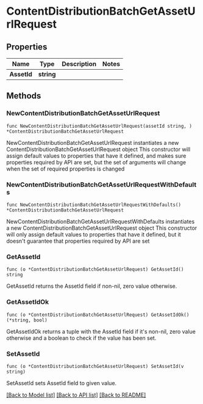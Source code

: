 # ContentDistributionBatchGetAssetUrlRequest

## Properties

Name | Type | Description | Notes
------------ | ------------- | ------------- | -------------
**AssetId** | **string** |  | 

## Methods

### NewContentDistributionBatchGetAssetUrlRequest

`func NewContentDistributionBatchGetAssetUrlRequest(assetId string, ) *ContentDistributionBatchGetAssetUrlRequest`

NewContentDistributionBatchGetAssetUrlRequest instantiates a new ContentDistributionBatchGetAssetUrlRequest object
This constructor will assign default values to properties that have it defined,
and makes sure properties required by API are set, but the set of arguments
will change when the set of required properties is changed

### NewContentDistributionBatchGetAssetUrlRequestWithDefaults

`func NewContentDistributionBatchGetAssetUrlRequestWithDefaults() *ContentDistributionBatchGetAssetUrlRequest`

NewContentDistributionBatchGetAssetUrlRequestWithDefaults instantiates a new ContentDistributionBatchGetAssetUrlRequest object
This constructor will only assign default values to properties that have it defined,
but it doesn't guarantee that properties required by API are set

### GetAssetId

`func (o *ContentDistributionBatchGetAssetUrlRequest) GetAssetId() string`

GetAssetId returns the AssetId field if non-nil, zero value otherwise.

### GetAssetIdOk

`func (o *ContentDistributionBatchGetAssetUrlRequest) GetAssetIdOk() (*string, bool)`

GetAssetIdOk returns a tuple with the AssetId field if it's non-nil, zero value otherwise
and a boolean to check if the value has been set.

### SetAssetId

`func (o *ContentDistributionBatchGetAssetUrlRequest) SetAssetId(v string)`

SetAssetId sets AssetId field to given value.



[[Back to Model list]](../README.md#documentation-for-models) [[Back to API list]](../README.md#documentation-for-api-endpoints) [[Back to README]](../README.md)


